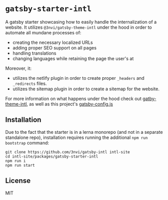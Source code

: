 # `gatsby-starter-intl`

A gatsby starter showcasing how to easily handle the internalization of a website. It utilizes
`@3nvi/gatsby-theme-intl` under the hood in order to automate all mundane processes of:

- creating the necessary localized URLs
- adding proper SEO support on all pages
- handling translations
- changing languages while retaining the page the user's at

Moreover, it:

- utilizes the netlify plugin in order to create proper `_headers` and `_redirects` files.
- utilizes the sitemap plugin in order to create a sitemap for the website.

For more information on what happens under the hood check out [gatby-theme-intl](https://github.com/3nvi/gatsby-intl/tree/master/packages/gatsby-theme-intl),
as well as this project's [gatsby-config.js](https://github.com/3nvi/gatsby-intl/blob/master/packages/gatsby-starter-intl/gatsby-config.js)

## Installation

Due to the fact that the starter is in a lerna monorepo (and not in a separate standalone repo), installation requires running the additional `npm run bootstrap` command:

```
git clone https://github.com/3nvi/gatsby-intl intl-site
cd intl-site/packages/gatsby-starter-intl
npm run i
npm run start
```

## License

MIT

